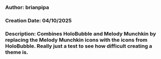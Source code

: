 ### Author: brianpipa
### Creation Date: 04/10/2025
### Description: Combines HoloBubble and Melody Munchkin by replacing the Melody Munchkin icons with the icons from HoloBubble. Really just a test to see how difficult creating a theme is. 
